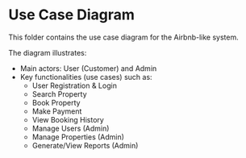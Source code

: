 # Use Case Diagram

This folder contains the use case diagram for the Airbnb-like system.

The diagram illustrates:

- Main actors: User (Customer) and Admin
- Key functionalities (use cases) such as:
  - User Registration & Login
  - Search Property
  - Book Property
  - Make Payment
  - View Booking History
  - Manage Users (Admin)
  - Manage Properties (Admin)
  - Generate/View Reports (Admin)

